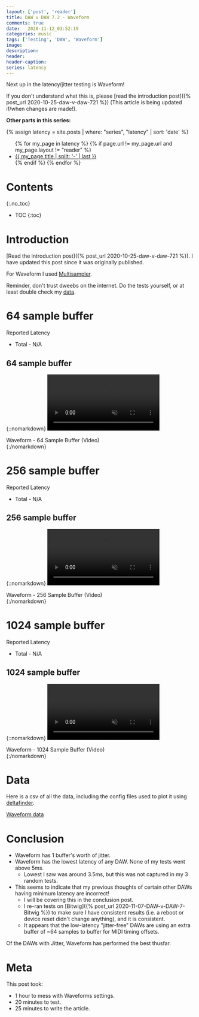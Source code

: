 ```yaml
---
layout: ['post', 'reader']
title: DAW v DAW 7.2 - Waveform
comments: true
date:   2020-11-12_03:52:19 
categories: music
tags: ['Testing', 'DAW', 'Waveform']
image:
description:
header:
header-caption:
series: latency
---
```


Next up in the latency/jitter testing is Waveform!

If you don't understand what this is, please [read the introduction post]({% post_url 2020-10-25-daw-v-daw-721 %}) (This article is being updated if/when changes are made!).

**Other parts in this series:**

{% assign latency = site.posts | where: "series", "latency" | sort: 'date' %}
<ul>
{% for my_page in latency %} 
    {% if page.url != my_page.url and my_page.layout != "reader" %}
        <li><a class="page-link" href="{{ my_page.url | prepend: site.baseurl }}">{{ my_page.title | split: '-' | last }}</a></li>
    {% endif %}
{% endfor %}
</ul>

<!--more-->


# Contents
{:.no_toc}
* TOC
{:toc}

# Introduction

[Read the introduction post]({% post_url 2020-10-25-daw-v-daw-721 %}). I have updated this post since it was originally published.

For Waveform I used [Multisampler](https://www.google.com/url?sa=t&rct=j&q=&esrc=s&source=web&cd=&cad=rja&uact=8&ved=2ahUKEwiS9qv_rP7sAhVkx1kKHUxTCuwQwqsBMAB6BAgPEAM&url=https%3A%2F%2Fwww.youtube.com%2Fwatch%3Fv%3DTmpULqx7ZK4&usg=AOvVaw2pfOyPib1oKjQGJUEHIpIv).

Reminder, don't trust dweebs on the internet. Do the tests yourself, or at least double check my [data](#data).

# 64 sample buffer

Reported Latency

* Total - N/A

## 64 sample buffer

{::nomarkdown}
    <video autoplay loop muted class="gifvid">
        <source src="/assets/DVD72/Waveform/Waveform64.mp4" type="video/mp4">
        Your browser does not support the video tag.
    </video>
    <div class="video-caption">Waveform - 64 Sample Buffer (Video)</div>
{:/nomarkdown}

# 256 sample buffer

Reported Latency

* Total - N/A

## 256 sample buffer

{::nomarkdown}
    <video autoplay loop muted class="gifvid">
        <source src="/assets/DVD72/Waveform/Waveform256.mp4" type="video/mp4">
        Your browser does not support the video tag.
    </video>
    <div class="video-caption">Waveform - 256 Sample Buffer (Video)</div>
{:/nomarkdown}

# 1024 sample buffer

Reported Latency

* Total - N/A

## 1024 sample buffer

{::nomarkdown}
    <video autoplay loop muted class="gifvid">
        <source src="/assets/DVD72/Waveform/Waveform1024.mp4" type="video/mp4">
        Your browser does not support the video tag.
    </video>
    <div class="video-caption">Waveform - 1024 Sample Buffer (Video)</div>
{:/nomarkdown}

# Data

Here is a csv of all the data, including the config files used to plot it using [deltafinder](https://github.com/admiralbumblebee/deltafinder).

[Waveform data](/assets/DVD72/Waveform/data.zip)

# Conclusion

* Waveform has 1 buffer's worth of jitter.
* Waveform has the lowest latency of any DAW. None of my tests went above 5ms.
    * Lowest I saw was around 3.5ms, but this was not captured in my 3 random tests.
* This seems to indicate that my previous thoughts of certain other DAWs having minimum latency are incorrect!
    * I will be covering this in the conclusion post.
    * I re-ran tests on [Bitwig]({% post_url 2020-11-07-DAW-v-DAW-7-Bitwig %}) to make sure I have consistent results (i.e. a reboot or device reset didn't change anything), and it is consistent.
    * It appears that the low-latency "jitter-free" DAWs are using an extra buffer of ~64 samples to buffer for MIDI timing offsets.

Of the DAWs with Jitter, Waveform has performed the best thusfar.

# Meta

This post took:

* 1 hour to mess with Waveforms settings.
* 20 minutes to test.
* 25 minutes to write the article.
